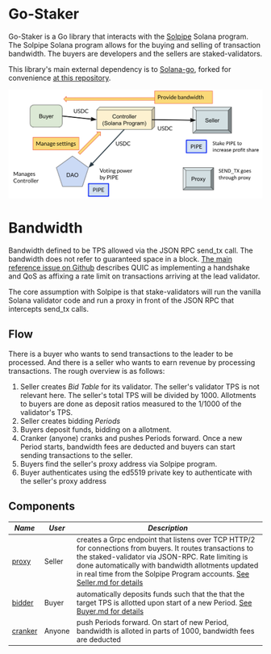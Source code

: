 # Go-Staker


Go-Staker is a Go library that interacts with the [Solpipe](https://solpipe.io) Solana program.  The Solpipe Solana program allows for the buying and selling of transaction bandwidth.  The buyers are developers and the sellers are staked-validators.

This library's main external dependency is to [Solana-go](https://github.com/gagliardetto/solana-go), forked for convenience [at this repository](https://github.com/SolmateDev/solana-go).


![Overview of Solpipe](img/overview.png "Overview")

# Bandwidth

Bandwidth defined to be TPS allowed via the JSON RPC send_tx call.  The bandwidth does not refer to guaranteed space in a block.  [The main reference issue on Github](https://github.com/solana-labs/solana/issues/23211) describes QUIC as implementing a handshake and QoS as affixing a rate limit on transactions arriving at the lead validator.

The core assumption with Solpipe is that stake-validators will run the vanilla Solana validator code and run a proxy in front of the JSON RPC that intercepts send_tx calls. 

## Flow


There is a buyer who wants to send transactions to the leader to be processed. And there is a seller who wants to earn revenue by processing transactions.  The rough overview is as follows:

1. Seller creates *Bid Table* for its validator.  The seller's validator TPS is not relevant here.  The seller's total TPS will be divided by 1000.  Allotments to buyers are done as deposit ratios measured to the 1/1000 of the validator's TPS.
1. Seller creates bidding *Periods*
1. Buyers deposit funds, bidding on a allotment. 
1. Cranker (anyone) cranks and pushes Periods forward. Once a new Period starts, bandwidth fees are deducted and buyers can start sending transactions to the seller.
1. Buyers find the seller's proxy address via Solpipe program.
1. Buyer authenticates using the ed5519 private key to authenticate with the seller's proxy address



## Components

| *Name* | *User* | *Description* |
|--------------|-----------|------------|
| [proxy](./proxy/proxy.go) | Seller | creates a Grpc endpoint that listens over TCP HTTP/2 for connections from buyers.  It routes transactions to the staked-validator via JSON-RPC.  Rate limiting is done automatically with bandwidth allotments updated in real time from the Solpipe Program accounts. [See Seller.md for details](./docs/Seller.md) |
| [bidder](./bidder/bidder.go) | Buyer | automatically deposits funds such that the that the target TPS is allotted upon start of a new Period. [See Buyer.md for details](./docs/Buyer.md) |
| [cranker](./cranker/cranker.go) | Anyone | push Periods forward.  On start of new Period, bandwidth is alloted in parts of 1000, bandwidth fees are deducted |


